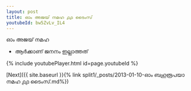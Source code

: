 ```yaml
---
layout: post
title: ഓം അജയ് നമഹ ൧൧ ടൈംസ്
youtubeId: bw5ZvLv_IL4
---
```

 
 
 ഓം അജയ് നമഹ 
 
 -  ആർക്കാണ് ജനനം ഇല്ലാത്തത് 
 
  
 
  
 
 
 
 
 
 


{% include youtubePlayer.html id=page.youtubeId %}
 
[Next]({{ site.baseurl }}{% link  split1/_posts/2013-01-10-ഓം ബഹുരൂപയാ നമഹ ൧൧ ടൈംസ്.md%})
 
